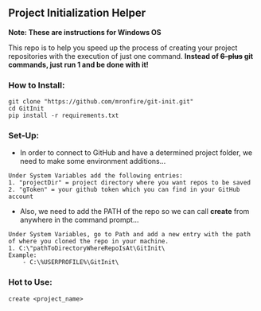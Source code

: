 ## Project Initialization Helper

**Note: These are instructions for Windows OS**

This repo is to help you speed up the process of creating your project repositories with the execution of just one command.
**Instead of ~~6-plus~~ git commands, just run 1 and be done with it!** 

### How to Install:
```
git clone "https://github.com/mronfire/git-init.git"
cd GitInit
pip install -r requirements.txt
```

### Set-Up:
- In order to connect to GitHub and have a determined project folder, we need to make some environment additions...
```
Under System Variables add the following entries:
1. "projectDir" = project directory where you want repos to be saved
2. "gToken" = your github token which you can find in your GitHub account
```
- Also, we need to add the PATH of the repo so we can call **create** from anywhere in the command prompt...
```
Under System Variables, go to Path and add a new entry with the path of where you cloned the repo in your machine.
1. C:\"pathToDirectoryWhereRepoIsAt\GitInit\
Example:
    - C:\%USERPROFILE%\GitInit\
```

### Hot to Use:
```
create <project_name>
```
